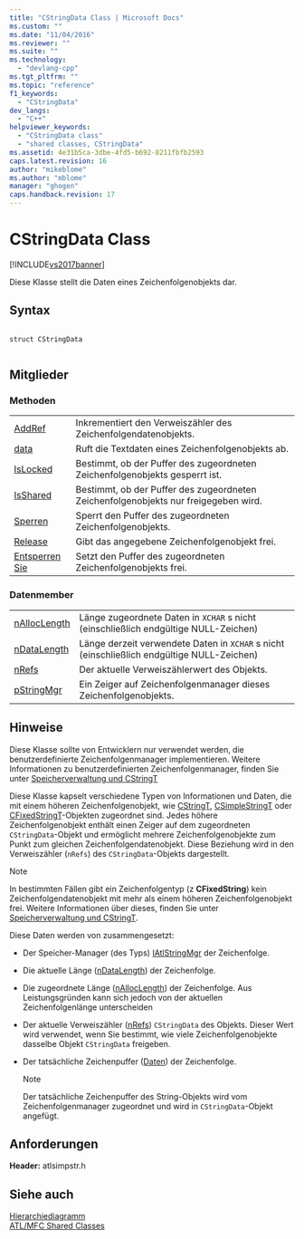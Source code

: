 ```yaml
---
title: "CStringData Class | Microsoft Docs"
ms.custom: ""
ms.date: "11/04/2016"
ms.reviewer: ""
ms.suite: ""
ms.technology: 
  - "devlang-cpp"
ms.tgt_pltfrm: ""
ms.topic: "reference"
f1_keywords: 
  - "CStringData"
dev_langs: 
  - "C++"
helpviewer_keywords: 
  - "CStringData class"
  - "shared classes, CStringData"
ms.assetid: 4e31b5ca-3dbe-4fd5-b692-8211fbfb2593
caps.latest.revision: 16
author: "mikeblome"
ms.author: "mblome"
manager: "ghogen"
caps.handback.revision: 17
---
```

# CStringData Class
[!INCLUDE[vs2017banner](../../assembler/inline/includes/vs2017banner.md)]

Diese Klasse stellt die Daten eines Zeichenfolgenobjekts dar.  
  
## Syntax  
  
```  
  
struct CStringData  
  
```  
  
## Mitglieder  
  
### Methoden  
  
|||  
|-|-|  
|[AddRef](../Topic/CStringData::AddRef.md)|Inkrementiert den Verweiszähler des Zeichenfolgendatenobjekts.|  
|[data](../Topic/CStringData::data.md)|Ruft die Textdaten eines Zeichenfolgenobjekts ab.|  
|[IsLocked](../Topic/CStringData::IsLocked.md)|Bestimmt, ob der Puffer des zugeordneten Zeichenfolgenobjekts gesperrt ist.|  
|[IsShared](../Topic/CStringData::IsShared.md)|Bestimmt, ob der Puffer des zugeordneten Zeichenfolgenobjekts nur freigegeben wird.|  
|[Sperren](../Topic/CStringData::Lock.md)|Sperrt den Puffer des zugeordneten Zeichenfolgenobjekts.|  
|[Release](../Topic/CStringData::Release.md)|Gibt das angegebene Zeichenfolgenobjekt frei.|  
|[Entsperren Sie](../Topic/CStringData::Unlock.md)|Setzt den Puffer des zugeordneten Zeichenfolgenobjekts frei.|  
  
### Datenmember  
  
|||  
|-|-|  
|[nAllocLength](../Topic/CStringData::nAllocLength.md)|Länge zugeordnete Daten in `XCHAR` s nicht \(einschließlich endgültige NULL\-Zeichen\)|  
|[nDataLength](../Topic/CStringData::nDataLength.md)|Länge derzeit verwendete Daten in `XCHAR` s nicht \(einschließlich endgültige NULL\-Zeichen\)|  
|[nRefs](../Topic/CStringData::nRefs.md)|Der aktuelle Verweiszählerwert des Objekts.|  
|[pStringMgr](../Topic/CStringData::pStringMgr.md)|Ein Zeiger auf Zeichenfolgenmanager dieses Zeichenfolgenobjekts.|  
  
## Hinweise  
 Diese Klasse sollte von Entwicklern nur verwendet werden, die benutzerdefinierte Zeichenfolgenmanager implementieren.  Weitere Informationen zu benutzerdefinierten Zeichenfolgenmanager, finden Sie unter [Speicherverwaltung und CStringT](../../atl-mfc-shared/memory-management-with-cstringt.md)  
  
 Diese Klasse kapselt verschiedene Typen von Informationen und Daten, die mit einem höheren Zeichenfolgenobjekt, wie [CStringT](../../atl-mfc-shared/reference/cstringt-class.md), [CSimpleStringT](../../atl-mfc-shared/reference/csimplestringt-class.md) oder [CFixedStringT](../../atl-mfc-shared/reference/cfixedstringt-class.md)\-Objekten zugeordnet sind.  Jedes höhere Zeichenfolgenobjekt enthält einen Zeiger auf dem zugeordneten `CStringData`\-Objekt und ermöglicht mehrere Zeichenfolgenobjekte zum Punkt zum gleichen Zeichenfolgendatenobjekt.  Diese Beziehung wird in den Verweiszähler \(`nRefs`\) des `CStringData`\-Objekts dargestellt.  
  
> [!NOTE]
>  In bestimmten Fällen gibt ein Zeichenfolgentyp \(z **CFixedString**\) kein Zeichenfolgendatenobjekt mit mehr als einem höheren Zeichenfolgenobjekt frei.  Weitere Informationen über dieses, finden Sie unter [Speicherverwaltung und CStringT](../../atl-mfc-shared/memory-management-with-cstringt.md).  
  
 Diese Daten werden von zusammengesetzt:  
  
-   Der Speicher\-Manager \(des Typs\) [IAtlStringMgr](../../atl-mfc-shared/reference/iatlstringmgr-class.md) der Zeichenfolge.  
  
-   Die aktuelle Länge \([nDataLength](../Topic/CStringData::nDataLength.md)\) der Zeichenfolge.  
  
-   Die zugeordnete Länge \([nAllocLength](../Topic/CStringData::nAllocLength.md)\) der Zeichenfolge.  Aus Leistungsgründen kann sich jedoch von der aktuellen Zeichenfolgenlänge unterscheiden  
  
-   Der aktuelle Verweiszähler \([nRefs](../Topic/CStringData::nRefs.md)\) `CStringData` des Objekts.  Dieser Wert wird verwendet, wenn Sie bestimmt, wie viele Zeichenfolgenobjekte dasselbe Objekt `CStringData` freigeben.  
  
-   Der tatsächliche Zeichenpuffer \([Daten](../Topic/CStringData::data.md)\) der Zeichenfolge.  
  
    > [!NOTE]
    >  Der tatsächliche Zeichenpuffer des String\-Objekts wird vom Zeichenfolgenmanager zugeordnet und wird in `CStringData`\-Objekt angefügt.  
  
## Anforderungen  
 **Header:** atlsimpstr.h  
  
## Siehe auch  
 [Hierarchiediagramm](../../mfc/hierarchy-chart.md)   
 [ATL\/MFC Shared Classes](../../atl-mfc-shared/atl-mfc-shared-classes.md)